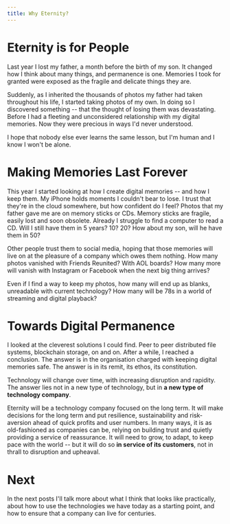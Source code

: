```yaml
---
title: Why Eternity?
---
```


# Eternity is for People

Last year I lost my father, a month before the birth of my son. It changed how I think about many things, and permanence is one. Memories I took for granted were exposed as the fragile and delicate things they are.

Suddenly, as I inherited the thousands of photos my father had taken throughout his life, I started taking photos of my own. In doing so I discovered something -- that the thought of losing them was devastating. Before I had a fleeting and unconsidered relationship with my digital memories. Now they were precious in ways I'd never understood.

I hope that nobody else ever learns the same lesson, but I'm human and I know I won't be alone.

# Making Memories Last Forever

This year I started looking at how I create digital memories -- and how I keep them. My iPhone holds moments I couldn't bear to lose. I trust that they're in the cloud somewhere, but how confident do I feel? Photos that my father gave me are on memory sticks or CDs. Memory sticks are fragile, easily lost and soon obsolete. Already I struggle to find a computer to read a CD. Will I still have them in 5 years? 10? 20? How about my son, will he have them in 50?

Other people trust them to social media, hoping that those memories will live on at the pleasure of a company which owes them nothing. How many photos vanished with Friends Reunited? With AOL boards? How many more will vanish with Instagram or Facebook when the next big thing arrives?

Even if I find a way to keep my photos, how many will end up as blanks, unreadable with current technology? How many will be 78s in a world of streaming and digital playback?

# Towards Digital Permanence

I looked at the cleverest solutions I could find. Peer to peer distributed file systems, blockchain storage, on and on. After a while, I reached a conclusion. The answer is in the organisation charged with keeping digital memories safe. The answer is in its remit, its ethos, its constitution.

Technology will change over time, with increasing disruption and rapidity. The answer lies not in a new type of technology, but in **a new type of technology company**.

Eternity will be a technology company focused on the long term. It will make decisions for the long term and put resilience, sustainability and risk-aversion ahead of quick profits and user numbers. In many ways, it is as old-fashioned as companies can be, relying on building trust and quietly providing a service of reassurance. It will need to grow, to adapt, to keep pace with the world -- but it will do so **in service of its customers**, not in thrall to disruption and upheaval.

# Next

In the next posts I'll talk more about what I think that looks like practically, about how to use the technologies we have today as a starting point, and how to ensure that a company can live for centuries.

[welcome]: /2018/03/05/welcome/
